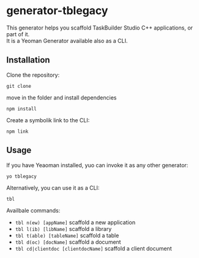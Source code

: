 # generator-tblegacy
This generator helps you scaffold TaskBuilder Studio C++ applications, or part of it.  
It is a Yeoman Generator available also as a CLI.
## Installation
Clone the repository:
```
git clone 
```
move in the folder and install dependencies
```
npm install
```
Create a symbolik link to the CLI:
```
npm link
```
## Usage
If you have Yeaoman installed, yuo can invoke it as any other generator:
```
yo tblegacy
```
Alternatively, you can use it as a CLI:
```
tbl
```
Availbale commands:
* `tbl n(ew) [appName]` scaffold a new application
* `tbl l(ib) [libName]` scaffold a library
* `tbl t(able) [tableName]` scaffold a table
* `tbl d(oc) [docName]` scaffold a document
* `tbl cd|clientdoc [clientdocName]` scaffold a client document
